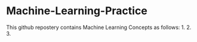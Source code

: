 # Machine-Learning-Practice
This github repostery contains Machine Learning Concepts as follows:
1.
2.
3.

